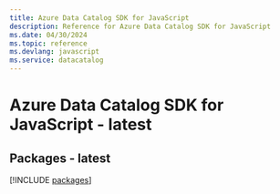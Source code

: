 ```yaml
---
title: Azure Data Catalog SDK for JavaScript
description: Reference for Azure Data Catalog SDK for JavaScript
ms.date: 04/30/2024
ms.topic: reference
ms.devlang: javascript
ms.service: datacatalog
---
```

# Azure Data Catalog SDK for JavaScript - latest
## Packages - latest
[!INCLUDE [packages](data-catalog-index.md)]
